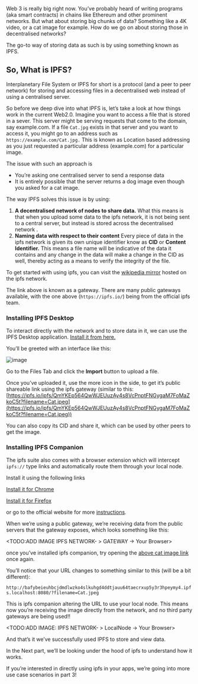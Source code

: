 Web 3 is really big right now. You’ve probably heard of writing programs (aka smart contracts) in chains like Ethereum and other prominent networks. But what about storing big chunks of data? Something like a 4K video, or a cat image for example. How do we go on about storing those in decentralised networks?

The go-to way of storing data as such is by using something known as IPFS.

## So, W**hat is IPFS?**

Interplanetary File System or IPFS for short is a protocol (and a peer to peer network) for storing and accessing files in a decentralised web instead of using a centralised server.

So before we deep dive into what IPFS is, let’s take a look at how things work in the current Web2.0.
Imagine you want to access a file that is stored in a sever. This server might be serving requests that come to the domain, say example.com. 
If a file `Cat.jpg` exists in that server and you want to access it, you might go to an address such as `https://example.com/Cat.jpg.` This is known as Location based addressing as you just requested a particular address (example.com) for a particular image. 

The issue with such an approach is

- You’re asking one centralised server to send a response data
- It is entirely possible that the server returns a dog image even though you asked for a cat image.

The way IPFS solves this issue is by using:

1. **A decentralised network of nodes to share data.**
What this means is that when you upload some data to the ipfs network, it is not being sent to a central server, but instead is stored across the decentralised network .
2. **Naming data with respect to their content**
Every piece of data in the ipfs network is given its own unique identifier know as **CID** or **Content Identifier.** This means a file name will be indicative of the data it contains and any change in the data will make a change in the CID as well, thereby acting as a means to verify the integrity of the file.

To get started with using ipfs, you can visit the [wikipedia mirror](https://ipfs.io/ipfs/QmXoypizjW3WknFiJnKLwHCnL72vedxjQkDDP1mXWo6uco/wiki/Wikipedia.html) hosted on the ipfs network.

The link above is known as a gateway. There are many public gateways available, with the one above (`https://ipfs.io/`) being from the official ipfs team.

### Installing IPFS Desktop

To interact directly with the network and to store data in it, we can use the IPFS Desktop application.  [Install it from here.](https://docs.ipfs.io/install/ipfs-desktop/)

You’ll be greeted with an interface like this:

![image](https://user-images.githubusercontent.com/75270610/177675246-bcc33ef1-0bc2-4cbb-b9bc-083fd645f3fa.png)

Go to the Files Tab and click the **Import** button to upload a file.

Once you’ve uploaded it, use the more icon in the side, to get it’s public shareable link using the ipfs gateway (similar to this: [https://ipfs.io/ipfs/QmYKEp564QwWJEUuzAy4s8VcPnptFNGygaM7FoMaZkoC5t?filename=Cat.jpeg](https://ipfs.io/ipfs/QmYKEp564QwWJEUuzAy4s8VcPnptFNGygaM7FoMaZkoC5t?filename=Cat.jpeg))

You can also copy its CID and share it, which can be used by other peers to get the image.

### Installing IPFS Companion

The ipfs suite also comes with a browser extension which will intercept `ipfs://` type links and automatically route them through your local node.

Install it using the following links

[Install it for Chrome](https://chrome.google.com/webstore/detail/ipfs-companion/nibjojkomfdiaoajekhjakgkdhaomnch)

[Install it for Firefox](https://addons.mozilla.org/firefox/addon/ipfs-companion/)

or go to the official website for more [instructions](https://docs.ipfs.io/install/ipfs-companion/#install).

When we’re using a public gateway, we’re receiving data from the public servers that the gateway exposes, which looks something like this:

<TODO:ADD IMAGE IPFS NETWORK- > GATEWAY → Your Browser>

once you’ve installed ipfs companion, try opening the [above cat image link](https://ipfs.io/ipfs/QmYKEp564QwWJEUuzAy4s8VcPnptFNGygaM7FoMaZkoC5t?filename=Cat.jpeg) once again.

You’ll notice that your URL changes to something similar to this (will be a bit different):

`http://bafybeieuhbcjdmdlwzko4slkuhgd4ddtjauu64taecrxup5y3r3hpeymy4.ipfs.localhost:8080/?filename=Cat.jpeg`

This is ipfs companion altering the URL to use your local node. This means now you’re receiving the image directly from the network, and no third party gateways are being used!!

<TODO:ADD IMAGE: IPFS NETWORK- > LocalNode → Your Browser>

And that’s it we’ve successfully used IPFS to store and view data.

In the Next part, we’ll be looking under the hood of ipfs to understand how it works.

<LINK TO PART 2>

If you’re interested in directly using ipfs in your apps, we’re going into more use case scenarios in part 3!

<LINK TO PART 3>
